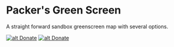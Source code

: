 # Packer's Green Screen
A straight forward sandbox greenscreen map with several options.

[![alt Donate](https://panels.twitch.tv/panel-144861150-image-4b4979bd-b8e5-4b3c-9aab-28bf6b082007)](https://ko-fi.com/packerb) [![alt Donate](https://panels.twitch.tv/panel-144861150-image-7f567841-1814-415d-ad64-ce3488b89914)](https://streamlabs.com/packerb)
